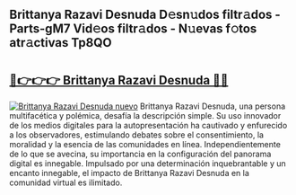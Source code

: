 ## Brittanya Razavi Desnuda D𝚎sn𝚞dos filtr𝚊dos - Parts-gM7 Vid𝚎os filtr𝚊dos - N𝚞evas f𝚘tos atr𝚊ctivas Tp8QO

# <h2><a href="http://mb134j.tromn.icu/?c=Brittanya+Razavi+Desnuda">🔗👉👉👉 Brittanya Razavi Desnuda 🔗🔗</a></h2>

[![Brittanya Razavi Desnuda nuevo](https://i.imgur.com/pEAQMta.gif)](http://mb134j.tromn.icu/?c=Brittanya+Razavi+Desnuda)
Brittanya Razavi Desnuda, una persona multifacética y polémica, desafía la descripción simple. Su uso innovador de los medios digitales para la autopresentación ha cautivado y enfurecido a los observadores, estimulando debates sobre el consentimiento, la moralidad y la esencia de las comunidades en línea. Independientemente de lo que se avecina, su importancia en la configuración del panorama digital es innegable. Impulsado por una determinación inquebrantable y un encanto innegable, el impacto de Brittanya Razavi Desnuda en la comunidad virtual es ilimitado.
